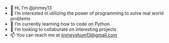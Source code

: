 - 👋 Hi, I’m @jinmey13
- 👀 I’m interested in utilizing the power of programming to solve real world problems
- 🌱 I’m currently learning how to code on Python
- 💞️ I’m looking to collaborate on interesting projects
- 📫 You can reach me at jinmeyshum13@gmail.com
<!---
jinmey13/jinmey13 is a ✨ special ✨ repository because its `README.md` (this file) appears on your GitHub profile.
You can click the Preview link to take a look at your changes.
--->
